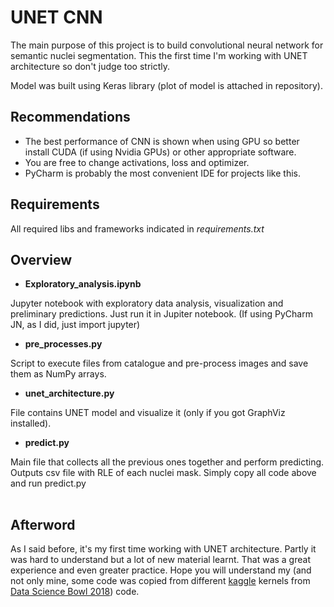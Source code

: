 # UNET CNN

The main purpose of this project is to build convolutional neural network for semantic nuclei segmentation. This the first time I&#39;m working with UNET architecture so don&#39;t judge too strictly.

Model was built using Keras library (plot of model is attached in repository).

## Recommendations

- The best performance of CNN is shown when using GPU so better install CUDA (if using Nvidia GPUs) or other appropriate software.
- You are free to change activations, loss and optimizer.
- PyCharm is probably the most convenient IDE for projects like this.

## Requirements

All required libs and frameworks indicated in _requirements.txt_

## Overview

- **Exploratory\_analysis.ipynb**

Jupyter notebook with exploratory data analysis, visualization and preliminary predictions. Just run it in Jupiter notebook.
(If using PyCharm JN, as I did, just import jupyter)

- **pre\_processes.py**

Script to execute files from catalogue and pre-process images and save them as NumPy arrays.

- **unet\_architecture.py**

File contains UNET model and visualize it (only if you got GraphViz installed).

- **predict.py**

Main file that collects all the previous ones together and perform predicting. Outputs csv file with RLE of each nuclei mask. Simply copy all code above and run predict.py

|   |   |
| --- | --- |

## Afterword

As I said before, it&#39;s my first time working with UNET architecture. Partly it was hard to understand but a lot of new material learnt. That was a great experience and even greater practice. Hope you will understand my (and not only mine, some code was copied from different [kaggle](https://www.kaggle.com/) kernels from [Data Science Bowl 2018](https://www.kaggle.com/c/data-science-bowl-2018)) code.

##
